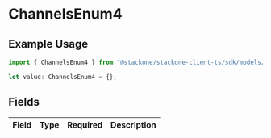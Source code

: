 # ChannelsEnum4

## Example Usage

```typescript
import { ChannelsEnum4 } from "@stackone/stackone-client-ts/sdk/models/shared";

let value: ChannelsEnum4 = {};
```

## Fields

| Field       | Type        | Required    | Description |
| ----------- | ----------- | ----------- | ----------- |